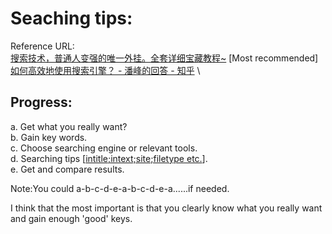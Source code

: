# Seaching tips:

Reference URL: \
[搜索技术，普通人变强的唯一外挂。全套详细宝藏教程~](https://www.youtube.com/watch?v=tiN6T1LewmQ&t=1280s) [Most recommended] \
[如何高效地使用搜索引擎？ - 潘峰的回答 - 知乎](https://www.zhihu.com/question/28013848/answer/63021355) \


## Progress:
a. Get what you really want?\
b. Gain key words.\
c. Choose searching engine or relevant tools.\
d. Searching tips [[intitle;intext;site;filetype etc.](https://www.zhihu.com/question/28013848/answer/62475371)]. \
e. Get and compare results.

Note:You could a-b-c-d-e-a-b-c-d-e-a......if needed.

I think that the most important is that you clearly know what you really want and gain enough 'good' keys.
